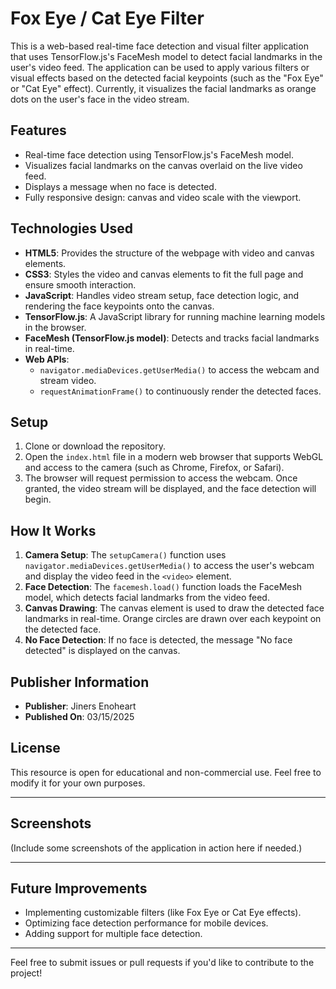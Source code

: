 # Fox Eye / Cat Eye Filter

This is a web-based real-time face detection and visual filter application that uses TensorFlow.js's FaceMesh model to detect facial landmarks in the user's video feed. The application can be used to apply various filters or visual effects based on the detected facial keypoints (such as the "Fox Eye" or "Cat Eye" effect). Currently, it visualizes the facial landmarks as orange dots on the user's face in the video stream.

## Features
- Real-time face detection using TensorFlow.js's FaceMesh model.
- Visualizes facial landmarks on the canvas overlaid on the live video feed.
- Displays a message when no face is detected.
- Fully responsive design: canvas and video scale with the viewport.

## Technologies Used
- **HTML5**: Provides the structure of the webpage with video and canvas elements.
- **CSS3**: Styles the video and canvas elements to fit the full page and ensure smooth interaction.
- **JavaScript**: Handles video stream setup, face detection logic, and rendering the face keypoints onto the canvas.
- **TensorFlow.js**: A JavaScript library for running machine learning models in the browser.
- **FaceMesh (TensorFlow.js model)**: Detects and tracks facial landmarks in real-time.
- **Web APIs**: 
  - `navigator.mediaDevices.getUserMedia()` to access the webcam and stream video.
  - `requestAnimationFrame()` to continuously render the detected faces.

## Setup

1. Clone or download the repository.
2. Open the `index.html` file in a modern web browser that supports WebGL and access to the camera (such as Chrome, Firefox, or Safari).
3. The browser will request permission to access the webcam. Once granted, the video stream will be displayed, and the face detection will begin.

## How It Works
1. **Camera Setup**: The `setupCamera()` function uses `navigator.mediaDevices.getUserMedia()` to access the user's webcam and display the video feed in the `<video>` element.
2. **Face Detection**: The `facemesh.load()` function loads the FaceMesh model, which detects facial landmarks from the video feed.
3. **Canvas Drawing**: The canvas element is used to draw the detected face landmarks in real-time. Orange circles are drawn over each keypoint on the detected face.
4. **No Face Detection**: If no face is detected, the message "No face detected" is displayed on the canvas.

## Publisher Information
- **Publisher**: Jiners Enoheart
- **Published On**: 03/15/2025

## License
This resource is open for educational and non-commercial use. Feel free to modify it for your own purposes.

---

## Screenshots

(Include some screenshots of the application in action here if needed.)

---

## Future Improvements
- Implementing customizable filters (like Fox Eye or Cat Eye effects).
- Optimizing face detection performance for mobile devices.
- Adding support for multiple face detection.

---

Feel free to submit issues or pull requests if you'd like to contribute to the project!